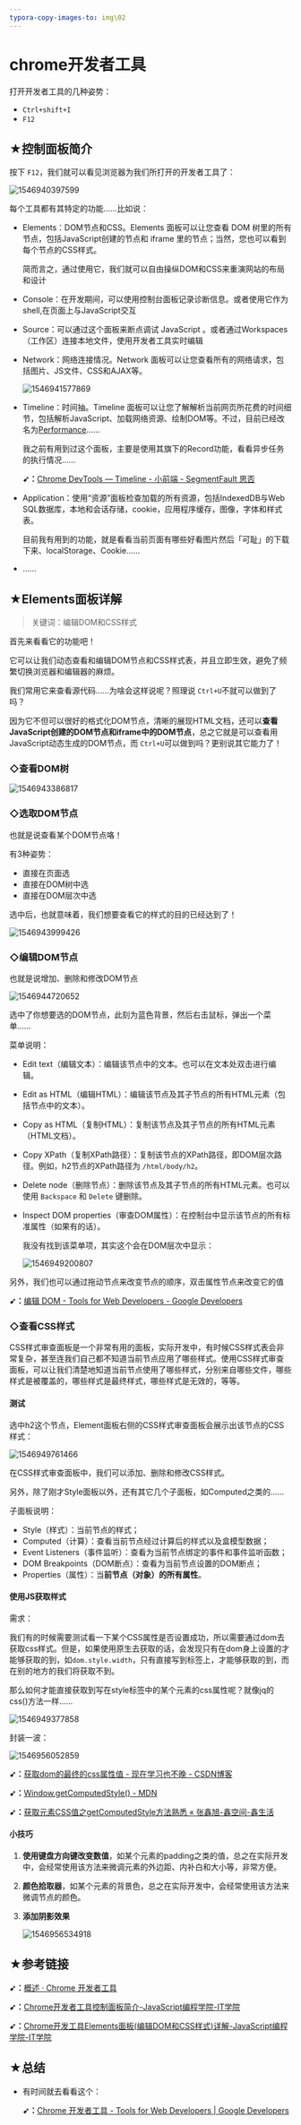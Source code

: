 ```yaml
---
typora-copy-images-to: img\02
---
```


# chrome开发者工具

打开开发者工具的几种姿势：

- `Ctrl+shift+I`
- `F12`

## ★控制面板简介

按下 `F12`，我们就可以看见浏览器为我们所打开的开发者工具了：

![1546940397599](img/02/1546940397599.png)

每个工具都有其特定的功能……比如说：

- Elements：DOM节点和CSS。Elements 面板可以让您查看 DOM 树里的所有节点，包括JavaScript创建的节点和 iframe 里的节点；当然，您也可以看到每个节点的CSS样式。

  简而言之，通过使用它，我们就可以自由操纵DOM和CSS来重演网站的布局和设计

- Console：在开发期间，可以使用控制台面板记录诊断信息。或者使用它作为 shell,在页面上与JavaScript交互

- Source：可以通过这个面板来断点调试 JavaScript 。或者通过Workspaces（工作区）连接本地文件，使用开发者工具实时编辑

- Network：网络连接情况。Network 面板可以让您查看所有的网络请求，包括图片、JS文件、CSS和AJAX等。

  ![1546941577869](img/02/1546941577869.png)

- Timeline：时间抽。Timeline 面板可以让您了解解析当前网页所花费的时间细节，包括解析JavaScript、加载网络资源、绘制DOM等。不过，目前已经改名为[Performance](https://zhuanlan.zhihu.com/p/29879682)……

  我之前有用到过这个面板，主要是使用其旗下的Record功能，看看异步任务的执行情况……

  **➹：**[Chrome DevTools — Timeline - 小前端 - SegmentFault 思否](https://segmentfault.com/a/1190000008608538)

- Application：使用“资源”面板检查加载的所有资源，包括IndexedDB与Web SQL数据库，本地和会话存储，cookie，应用程序缓存，图像，字体和样式表。

  目前我有用到的功能，就是看看当前页面有哪些好看图片然后「可耻」的下载下来、localStorage、Cookie……

- ……

## ★Elements面板详解

> 关键词：编辑DOM和CSS样式

首先来看看它的功能吧！

它可以让我们动态查看和编辑DOM节点和CSS样式表，并且立即生效，避免了频繁切换浏览器和编辑器的麻烦。

我们常用它来查看源代码……为啥会这样说呢？照理说 `Ctrl+U`不就可以做到了吗？

因为它不但可以很好的格式化DOM节点，清晰的展现HTML文档，还可以**查看JavaScript创建的DOM节点和iframe中的DOM节点**，总之它就是可以查看用JavaScript动态生成的DOM节点，而 `Ctrl+U`可以做到吗？更别说其它能力了！

### ◇查看DOM树

![1546943386817](img/02/1546943386817.png)

### ◇选取DOM节点

也就是说查看某个DOM节点咯！

有3种姿势：

- 直接在页面选
- 直接在DOM树中选
- 直接在DOM层次中选

选中后，也就意味着，我们想要查看它的样式的目的已经达到了！

![1546943999426](img/02/1546943999426.png)

### ◇编辑DOM节点

也就是说增加、删除和修改DOM节点

![1546944720652](img/02/1546944720652.png)

选中了你想要选的DOM节点，此刻为蓝色背景，然后右击鼠标，弹出一个菜单……

菜单说明：

- Edit text（编辑文本）：编辑该节点中的文本。也可以在文本处双击进行编辑。

- Edit as HTML（编辑HTML）：编辑该节点及其子节点的所有HTML元素（包括节点中的文本）。

- Copy as HTML（复制HTML）：复制该节点及其子节点的所有HTML元素（HTML文档）。

- Copy XPath（复制XPath路径）：复制该节点的XPath路径，即DOM层次路径。例如，h2节点的XPath路径为 `/html/body/h2`。

- Delete node（删除节点）：删除该节点及其子节点的所有HTML元素。也可以使用 `Backspace` 和 `Delete` 键删除。

- Inspect DOM properties（审查DOM属性）：在控制台中显示该节点的所有标准属性（如果有的话）。

  我没有找到该菜单项，其实这个会在DOM层次中显示：

  ![1546949200807](img/02/1546949200807.png)

另外，我们也可以通过拖动节点来改变节点的顺序，双击属性节点来改变它的值

**➹：**[编辑 DOM  -  Tools for Web Developers  -  Google Developers](https://developers.google.com/web/tools/chrome-devtools/inspect-styles/edit-dom?hl=zh-cn)

### ◇查看CSS样式

CSS样式审查面板是一个非常有用的面板，实际开发中，有时候CSS样式表会非常复杂，甚至连我们自己都不知道当前节点应用了哪些样式。使用CSS样式审查面板，可以让我们清楚地知道当前节点使用了哪些样式，分别来自哪些文件，哪些样式是被覆盖的，哪些样式是最终样式，哪些样式是无效的，等等。

#### 测试

选中h2这个节点，Element面板右侧的CSS样式审查面板会展示出该节点的CSS样式：

![1546949761466](img/02/1546949761466.png)

在CSS样式审查面板中，我们可以添加、删除和修改CSS样式。

另外，除了刚才Style面板以外，还有其它几个子面板，如Computed之类的……

子面板说明：

- Style（样式）：当前节点的样式；
- Computed（计算）：查看当前节点经过计算后的样式以及盒模型数据；
- Event Listeners（事件监听）：查看为当前节点绑定的事件和事件监听函数；
- DOM Breakpoints（DOM断点）：查看为当前节点设置的DOM断点；
- Properties（属性）：当**前节点（对象）的所有属性**。

#### 使用JS获取样式

需求：

我们有的时候需要测试看一下某个CSS属性是否设置成功，所以需要通过dom去获取css样式。但是，如果使用原生去获取的话，会发现只有在dom身上设置的才能够获取的到，如`dom.style.width`，只有直接写到标签上，才能够获取的到，而在别的地方的我们将获取不到。

那么如何才能直接获取到写在style标签中的某个元素的css属性呢？就像jq的css()方法一样……

![1546949377858](img/02/1546949377858.png)

封装一波：

![1546956052859](img/02/1546956052859.png)

**➹：**[获取dom的最终的css属性值 - 现在学习也不晚 - CSDN博客](https://blog.csdn.net/qq_30100043/article/details/78495585)

**➹：**[Window.getComputedStyle() - MDN](https://developer.mozilla.org/zh-CN/docs/Web/API/Window/getComputedStyle)

**➹：**[获取元素CSS值之getComputedStyle方法熟悉 « 张鑫旭-鑫空间-鑫生活](https://www.zhangxinxu.com/wordpress/2012/05/getcomputedstyle-js-getpropertyvalue-currentstyle/)

#### 小技巧

1. **使用键盘方向键改变数值**，如某个元素的padding之类的值，总之在实际开发中，会经常使用该方法来微调元素的外边距、内补白和大小等，非常方便。

2. **颜色拾取器**，如某个元素的背景色，总之在实际开发中，会经常使用该方法来微调节点的颜色。

3. **添加阴影效果**

   ![1546956534918](img/02/1546956534918.png)

## ★参考链接

**➹：**[概述 · Chrome 开发者工具](http://shouce.jb51.net/chrome/jian-pan-kuai-jie-jian-he-ui-kuai-jie-jian-can-kao/bian-ji-yang-shi.html#%E7%BC%96%E8%BE%91%E6%A0%B7%E5%BC%8F)

**➹：**[Chrome开发者工具控制面板简介-JavaScript编程学院-IT学院](http://www.itxueyuan.org/view/6707.html)

**➹：**[Chrome开发工具Elements面板(编辑DOM和CSS样式)详解-JavaScript编程学院-IT学院](http://www.itxueyuan.org/view/6708.html)

## ★总结

- 有时间就去看看这个：

  **➹：**[Chrome 开发者工具  -  Tools for Web Developers  |  Google Developers](https://developers.google.com/web/tools/chrome-devtools/?hl=zh-cn)

